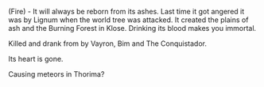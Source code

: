 (Fire) - It will always be reborn from its ashes. Last time it got angered it was by Lignum when the world tree was attacked. It created the plains of ash and the Burning Forest in Klose. Drinking its blood makes you immortal.

Killed and drank from by Vayron, Bim and The Conquistador.

Its heart is gone.

Causing meteors in Thorima?